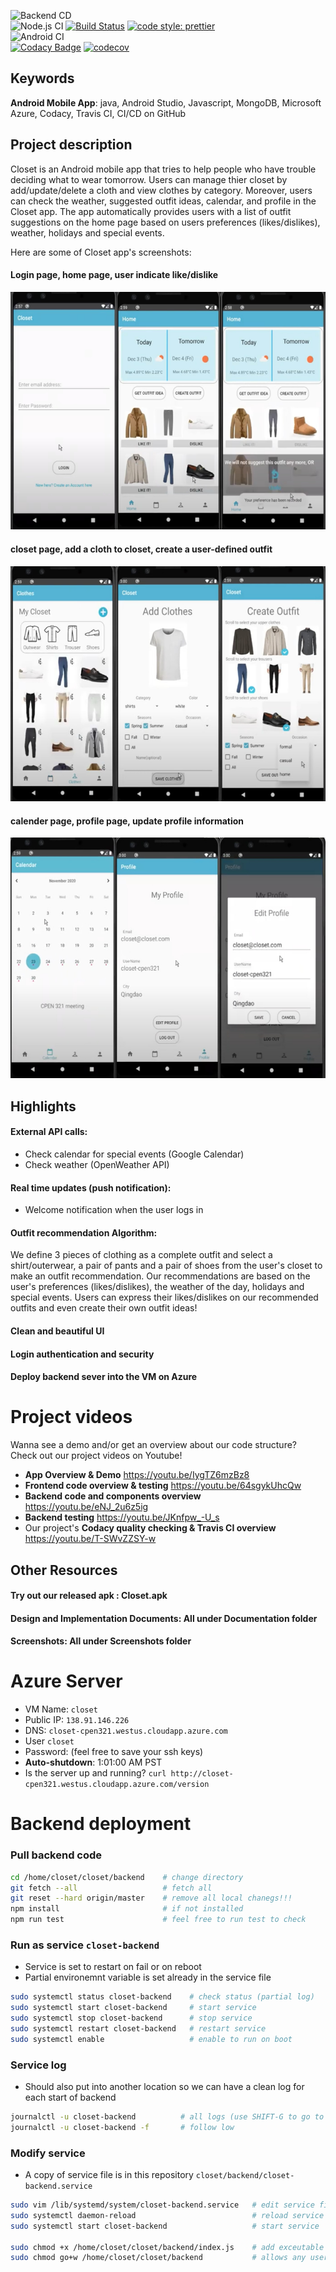 ![Backend CD](https://github.com/JohnLi1999/closet/workflows/Backend%20CD/badge.svg)
<br>
![Node.js CI](https://github.com/JohnLi1999/closet/workflows/Node.js%20CI/badge.svg)
[![Build Status](https://travis-ci.com/CPEN321Closet/closet.svg?token=cJME4kmVD54FVSExqYaY&branch=master)](https://travis-ci.com/CPEN321Closet/closet)
[![code style: prettier](https://img.shields.io/badge/code_style-prettier-ff69b4.svg?style=flat-square)](https://github.com/prettier/prettier)
<br>
![Android CI](https://github.com/JohnLi1999/closet/workflows/Android%20CI/badge.svg)
<br>
[![Codacy Badge](https://app.codacy.com/project/badge/Grade/9d397e8a128e4ae7aeddd36a93d2fc83)](https://www.codacy.com?utm_source=github.com&amp;utm_medium=referral&amp;utm_content=CPEN321Closet/closet&amp;utm_campaign=Badge_Grade)
[![codecov](https://codecov.io/gh/CPEN321Closet/closet/branch/master/graph/badge.svg?token=SHTOLLX2SH)](https://codecov.io/gh/CPEN321Closet/closet)

## Keywords
**Android Mobile App**: java, Android Studio, Javascript, MongoDB, Microsoft Azure, Codacy, Travis CI, CI/CD on GitHub

## Project description
Closet is an Android mobile app that tries to help people who have trouble deciding what to wear tomorrow. Users can manage thier closet by add/update/delete a cloth and view clothes by category. Moreover, users can check the weather, suggested outfit ideas, calendar, and profile in the Closet app.  The app automatically provides users with a list of outfit suggestions on the home page based on users preferences (likes/dislikes), weather, holidays and special events.


Here are some of Closet app's screenshots:

#### **Login page, home page, user indicate like/dislike**

![login_home_like_dislike_combine.jpg](./Screenshots/login_home_like_dislike_combine.jpg)
                          
#### **closet page, add a cloth to closet, create a user-defined outfit**
![closet_addClothes_createOutfits.jpg](./Screenshots/closet_addClothes_createOutfits.jpg)

#### **calender page, profile page, update profile information**
![calender_profile.jpg](./Screenshots/calender_profile.jpg)

## Highlights
#### External API calls:
* Check calendar for special events (Google Calendar)
* Check weather (OpenWeather API)
#### Real time updates (push notification):
* Welcome notification when the user logs in
#### Outfit recommendation Algorithm:
We define 3 pieces of clothing as a complete outfit and select a shirt/outerwear, a pair of pants and a pair of shoes from the user's closet to make an outfit recommendation. Our recommendations are based on the user's preferences (likes/dislikes), the weather of the day, holidays and special events. Users can express their likes/dislikes on our recommended outfits and even create their own outfit ideas!
#### Clean and beautiful UI
#### Login authentication and security
#### Deploy backend sever into the VM on Azure


# Project videos
Wanna see a demo and/or get an overview about our code structure? Check out our project videos on Youtube!
* **App Overview & Demo** https://youtu.be/IygTZ6mzBz8
* **Frontend code overview & testing** https://youtu.be/64sgykUhcQw
* **Backend code and components overview** https://youtu.be/eNJ_2u6z5ig
* **Backend testing** https://youtu.be/JKnfpw_-U_s
* Our project's **Codacy quality checking & Travis CI overview** https://youtu.be/T-SWvZZSY-w

## Other Resources
#### Try out our released apk : **Closet.apk**
#### Design and Implementation Documents: All under Documentation folder
#### Screenshots: All under Screenshots folder

# Azure Server
- VM Name: `closet`
- Public IP: `138.91.146.226`
- DNS: `closet-cpen321.westus.cloudapp.azure.com`
- User `closet`
- Password: (feel free to save your ssh keys)
- **Auto-shutdown**: 1:01:00 AM PST
- Is the server up and running? `curl http://closet-cpen321.westus.cloudapp.azure.com/version`


# Backend deployment
### Pull backend code
```sh
cd /home/closet/closet/backend    # change directory
git fetch --all                   # fetch all
git reset --hard origin/master    # remove all local chanegs!!!
npm install                       # if not installed
npm run test                      # feel free to run test to check
```

### Run as service `closet-backend`
- Service is set to restart on fail or on reboot
- Partial environemnt variable is set already in the service file
```sh
sudo systemctl status closet-backend    # check status (partial log)
sudo systemctl start closet-backend     # start service
sudo systemctl stop closet-backend      # stop service
sudo systemctl restart closet-backend   # restart service
sudo systemctl enable                   # enable to run on boot
```

### Service log
- Should also put into another location so we can have a clean log for each start of backend
```sh
journalctl -u closet-backend          # all logs (use SHIFT-G to go to the bottom)
journalctl -u closet-backend -f       # follow low
```

### Modify service
- A copy of service file is in this repository `closet/backend/closet-backend.service`
```sh
sudo vim /lib/systemd/system/closet-backend.service   # edit service file
sudo systemctl daemon-reload                          # reload service file
sudo systemctl start closet-backend                   # start service

sudo chmod +x /home/closet/closet/backend/index.js    # add exceutable permissions to express app
sudo chmod go+w /home/closet/closet/backend           # allows any users to write the app folder (for using fs)
```



   

